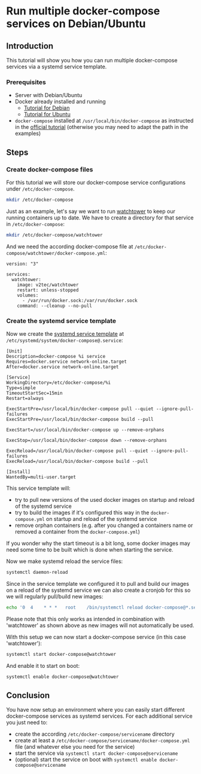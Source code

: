 # Run multiple docker-compose services on Debian/Ubuntu

## Introduction
This tutorial will show you how you can run multiple docker-compose services via a systemd service template.

### Prerequisites
* Server with Debian/Ubuntu
* Docker already installed and running
  * [Tutorial for Debian](https://docs.docker.com/install/linux/docker-ce/debian/)
  * [Tutorial for Ubuntu](https://docs.docker.com/install/linux/docker-ce/ubuntu/)
* `docker-compose` installed at `/usr/local/bin/docker-compose` as instructed in the [official tutorial](https://docs.docker.com/compose/install/) (otherwise you may need to adapt the path in the examples)

## Steps

### Create docker-compose files

For this tutorial we will store our docker-compose service configurations under `/etc/docker-compose`.

```bash
mkdir /etc/docker-compose
```

Just as an example, let's say we want to run [watchtower](https://hub.docker.com/r/v2tec/watchtower/) to keep our running containers up to date. We have to create a directory for that service in `/etc/docker-compose`:

```bash
mkdir /etc/docker-compose/watchtower
```

And we need the according docker-compose file at `/etc/docker-compose/watchtower/docker-compose.yml`:

```
version: "3"

services:
  watchtower:
    image: v2tec/watchtower
    restart: unless-stopped
    volumes:
      - /var/run/docker.sock:/var/run/docker.sock
    command: --cleanup --no-pull
```

### Create the systemd service template

Now we create the [systemd service template](https://www.freedesktop.org/software/systemd/man/systemd.service.html#Service%20Templates) at `/etc/systemd/system/docker-compose@.service`:

```
[Unit]
Description=docker-compose %i service
Requires=docker.service network-online.target
After=docker.service network-online.target

[Service]
WorkingDirectory=/etc/docker-compose/%i
Type=simple
TimeoutStartSec=15min
Restart=always

ExecStartPre=/usr/local/bin/docker-compose pull --quiet --ignore-pull-failures
ExecStartPre=/usr/local/bin/docker-compose build --pull

ExecStart=/usr/local/bin/docker-compose up --remove-orphans

ExecStop=/usr/local/bin/docker-compose down --remove-orphans

ExecReload=/usr/local/bin/docker-compose pull --quiet --ignore-pull-failures
ExecReload=/usr/local/bin/docker-compose build --pull

[Install]
WantedBy=multi-user.target
```

This service template will:
* try to pull new versions of the used docker images on startup and reload of the systemd service
* try to build the images if it's configured this way in the `docker-compose.yml` on startup and reload of the systemd service
* remove orphan containers (e.g. after you changed a containers name or removed a container from the `docker-compose.yml`)

If you wonder why the start timeout is a bit long, some docker images may need some time to be built which is done when starting the service.

Now we make systemd reload the service files:

```bash
systemctl daemon-reload
```

Since in the service template we configured it to pull and build our images on a reload of the systemd service we can also create a cronjob for this so we will regularly pull/build new images:

```bash
echo '0  4    * * *   root    /bin/systemctl reload docker-compose@*.service' >> /etc/crontab
```

Please note that this only works as intended in combination with 'watchtower' as shown above as new images will not automatically be used. 

With this setup we can now start a docker-compose service (in this case 'watchtower'):

```bash
systemctl start docker-compose@watchtower
```

And enable it to start on boot:

```bash
systemctl enable docker-compose@watchtower
```

## Conclusion
You have now setup an environment where you can easily start different docker-compose services as systemd services. For each additional service you just need to:
* create the according `/etc/docker-compose/servicename` directory
* create at least a `/etc/docker-compose/servicename/docker-compose.yml` file (and whatever else you need for the service)
* start the service via `systemctl start docker-compose@servicename`
* (optional) start the service on boot with `systemctl enable docker-compose@servicename`
